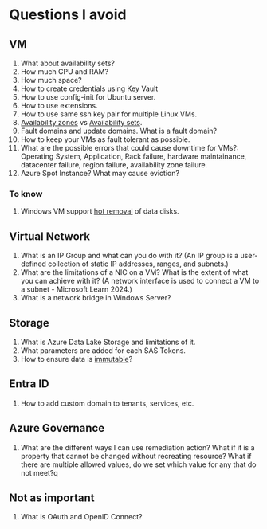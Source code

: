 # Questions I avoid

## VM

1. What about availability sets?
2. How much CPU and RAM?
3. How much space?
4. How to create credentials using Key Vault
5. How to use config-init for Ubuntu server.
6. How to use extensions.
7. How to use same ssh key pair for multiple Linux VMs.
8. [Availability zones](https://learn.microsoft.com/en-us/azure/reliability/availability-zones-overview?tabs=azure-cli) vs [Availability sets](https://learn.microsoft.com/en-us/azure/virtual-machines/availability-set-overview).
9. Fault domains and update domains. What is a fault domain?
10. How to keep your VMs as fault tolerant as possible. 
11. What are the possible errors that could cause downtime for VMs?: Operating System, Application, Rack failure, hardware maintainance, datacenter failure, region failure, availability zone failure.
12. Azure Spot Instance? What may cause eviction?

### To know

1. Windows VM support [hot removal](https://learn.microsoft.com/en-us/azure/virtual-machines/windows/detach-disk) of data disks.

## Virtual Network

1. What is an IP Group and what can you do with it? (An IP group is a user-defined collection of static IP addresses, ranges, and subnets.)
2. What are the limitations of a NIC on a VM? What is the extent of what you can achieve with it? (A network interface is used to connect a VM to a subnet - Microsoft Learn 2024.)
3. What is a network bridge in Windows Server?

## Storage

1. What is Azure Data Lake Storage and limitations of it.
2. What parameters are added for each SAS Tokens.
3. How to ensure data is [immutable](https://learn.microsoft.com/en-us/azure/storage/blobs/immutable-storage-overview?tabs=azure-portal)? 

## Entra ID

1. How to add custom domain to tenants, services, etc.

## Azure Governance

1. What are the different ways I can use remediation action? What if it is a property that cannot be changed without recreating resource? What if there are multiple allowed values, do we set which value for any that do not meet?q


## Not as important


1. What is OAuth and OpenID Connect?
